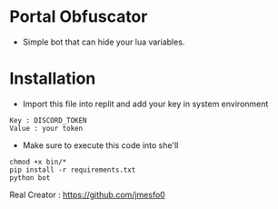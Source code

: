 # Portal Obfuscator
- Simple bot that can hide your lua variables.

# Installation
- Import this file into replit and add your key in system environment
```
Key : DISCORD_TOKEN
Value : your token
```
- Make sure to execute this code into she'll
```
chmod +x bin/*
pip install -r requirements.txt
python bot
```

Real Creator : https://github.com/jmesfo0
